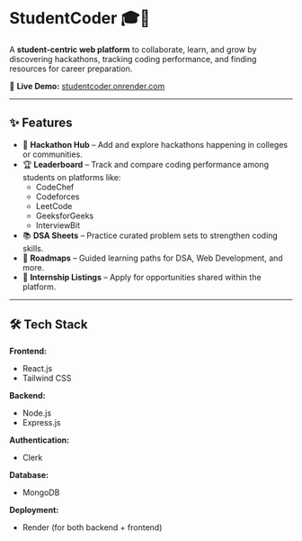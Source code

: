 # StudentCoder 🎓🚀  

A **student-centric web platform** to collaborate, learn, and grow by discovering hackathons, tracking coding performance, and finding resources for career preparation.  

🔗 **Live Demo:** [studentcoder.onrender.com](https://studentcoder.onrender.com/)  

---

## ✨ Features  

- 📢 **Hackathon Hub** – Add and explore hackathons happening in colleges or communities.  
- 🏆 **Leaderboard** – Track and compare coding performance among students on platforms like:  
  - CodeChef  
  - Codeforces  
  - LeetCode  
  - GeeksforGeeks  
  - InterviewBit  
- 📚 **DSA Sheets** – Practice curated problem sets to strengthen coding skills.  
- 🎯 **Roadmaps** – Guided learning paths for DSA, Web Development, and more.  
- 💼 **Internship Listings** – Apply for opportunities shared within the platform.  

---

## 🛠️ Tech Stack  

**Frontend:**  
- React.js  
- Tailwind CSS

**Backend:**  
- Node.js  
- Express.js  

**Authentication:**  
- Clerk  

**Database:**  
- MongoDB  

**Deployment:**  
- Render (for both backend + frontend)  
